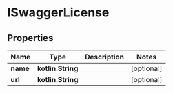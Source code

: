 
# ISwaggerLicense

## Properties
| Name | Type | Description | Notes |
| ------------ | ------------- | ------------- | ------------- |
| **name** | **kotlin.String** |  |  [optional] |
| **url** | **kotlin.String** |  |  [optional] |



